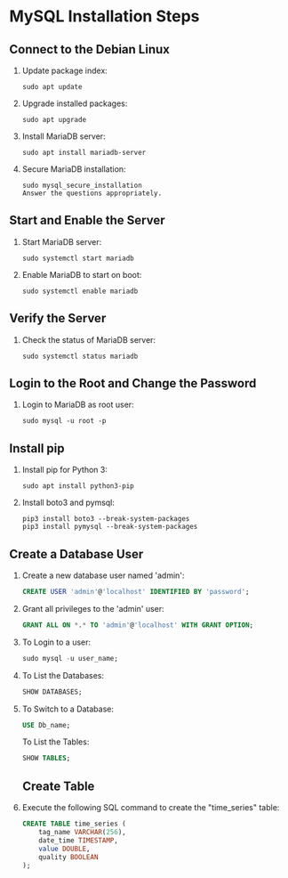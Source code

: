 # MySQL Installation Steps

## Connect to the Debian Linux

1. Update package index:
    ```
    sudo apt update
    ```

2. Upgrade installed packages:
    ```
    sudo apt upgrade
    ```

3. Install MariaDB server:
    ```
    sudo apt install mariadb-server
    ```

4. Secure MariaDB installation:
    ```
    sudo mysql_secure_installation
    Answer the questions appropriately.
    ```

## Start and Enable the Server

1. Start MariaDB server:
    ```
    sudo systemctl start mariadb
    ```

2. Enable MariaDB to start on boot:
    ```
    sudo systemctl enable mariadb
    ```

## Verify the Server

1. Check the status of MariaDB server:
    ```
    sudo systemctl status mariadb
    ```

## Login to the Root and Change the Password

1. Login to MariaDB as root user:
    ```
    sudo mysql -u root -p
    ```

## Install pip

1. Install pip for Python 3:
    ```
    sudo apt install python3-pip
    ```

2. Install boto3 and pymsql:
    ```
    pip3 install boto3 --break-system-packages
    pip3 install pymysql --break-system-packages

    ```

## Create a Database User

1. Create a new database user named 'admin':
    ```sql
    CREATE USER 'admin'@'localhost' IDENTIFIED BY 'password';
    ```

2. Grant all privileges to the 'admin' user:
    ```sql
    GRANT ALL ON *.* TO 'admin'@'localhost' WITH GRANT OPTION;
    ```
3. To Login to a user:
    ```sql
    sudo mysql -u user_name;
    ```
4. To List the Databases:
    ```sql
    SHOW DATABASES;
    ```
5. To Switch to a Database:
    ```sql
    USE Db_name;
    ```
    To List the Tables:
    ```sql
    SHOW TABLES;
    ```

    ## Create Table

1. Execute the following SQL command to create the "time_series" table:
    ```sql
    CREATE TABLE time_series (
        tag_name VARCHAR(256), 
        date_time TIMESTAMP, 
        value DOUBLE, 
        quality BOOLEAN
    );
    ```
